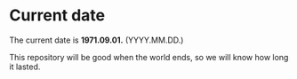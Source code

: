# Current date

The current date is **1971.09.01.** (YYYY.MM.DD.)

This repository will be good when the world ends, so we will know how long it lasted.